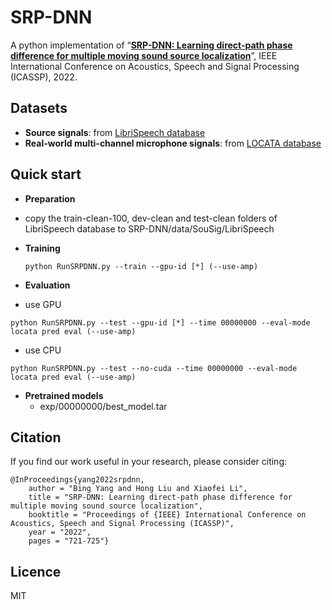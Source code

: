 # SRP-DNN
A python implementation of “**<a href="https://ieeexplore.ieee.org/document/9746624" target="_blank">SRP-DNN: Learning direct-path phase difference for multiple moving sound source localization</a>**”, IEEE International Conference on Acoustics, Speech and Signal Processing (ICASSP), 2022.

## Datasets
+ **Source signals**: from <a href="http://www.openslr.org/12/" target="_blank">LibriSpeech database</a> 
+ **Real-world multi-channel microphone signals**: from <a href="https://www.locata.lms.tf.fau.de/datasets/" target="_blank">LOCATA database</a> 
  
## Quick start
+ **Preparation**
 - copy the train-clean-100, dev-clean and test-clean folders of LibriSpeech database to SRP-DNN/data/SouSig/LibriSpeech
 
+ **Training**
  ```
  python RunSRPDNN.py --train --gpu-id [*] (--use-amp)
  ```
+ **Evaluation**
 - use GPU
  ```
  python RunSRPDNN.py --test --gpu-id [*] --time 00000000 --eval-mode locata pred eval (--use-amp)
  ```
 - use CPU
  ```
  python RunSRPDNN.py --test --no-cuda --time 00000000 --eval-mode locata pred eval (--use-amp)
  ```
+ **Pretrained models**
  - exp/00000000/best_model.tar

## Citation
If you find our work useful in your research, please consider citing:
```
@InProceedings{yang2022srpdnn,
    author = "Bing Yang and Hong Liu and Xiaofei Li",
    title = "SRP-DNN: Learning direct-path phase difference for multiple moving sound source localization",
    booktitle = "Proceedings of {IEEE} International Conference on Acoustics, Speech and Signal Processing (ICASSP)",
    year = "2022",
    pages = "721-725"}
```

## Licence
MIT
